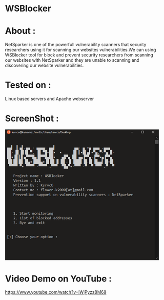 # WSBlocker

# About :
NetSparker is one of the  powerfull vulnerability scanners that security researchers using it for scanning our websites vulnerabilities.We can using WSBlocker tool for block and prevent security researchers from scanning our websites with NetSparker and they are unable to scanning and discovering our website vulnerabilities.

# Tested on :
Linux based servers and Apache webserver

# ScreenShot :
![ScreenShot](https://raw.githubusercontent.com/ksrvco/WSBlocker/main/WSBlocker-v1.1/wsblocker-screenshot.PNG)


# Video Demo on YouTube :
https://www.youtube.com/watch?v=lWjPyzz8M68
